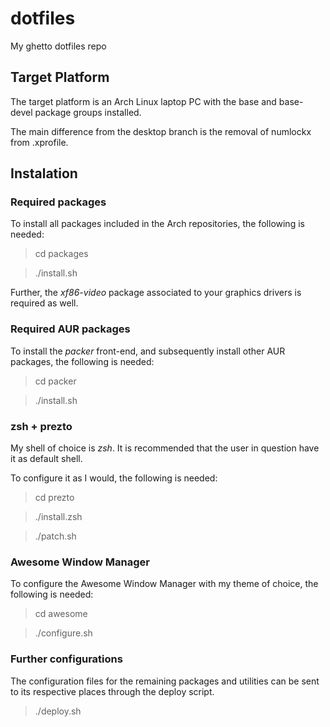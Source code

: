 # dotfiles
My ghetto dotfiles repo

## Target Platform
The target platform is an Arch Linux laptop PC with the base and base-devel package groups installed.

The main difference from the desktop branch is the removal of numlockx from .xprofile.

## Instalation

### Required packages

To install all packages included in the Arch repositories, the following is needed:

> cd packages

> ./install.sh

Further, the _xf86-video_ package associated to your graphics drivers is required as well.

### Required AUR packages

To install the _packer_ front-end, and subsequently install other AUR packages, the following is needed:

> cd packer

> ./install.sh

### zsh + prezto

My shell of choice is _zsh_. It is recommended that the user in question have it as default shell.

To configure it as I would, the following is needed:

> cd prezto

> ./install.zsh

> ./patch.sh

### Awesome Window Manager

To configure the Awesome Window Manager with my theme of choice, the following is needed:

> cd awesome

> ./configure.sh

### Further configurations

The configuration files for the remaining packages and utilities can be sent to its respective places through the deploy script.

> ./deploy.sh
